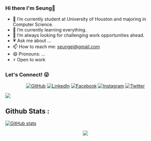 ### Hi there I'm Seung👋

- 🔭 I’m currently student at University of Houston and majoring in Computer Science.
- 🌱 I’m currently learning everything.
- 👯 I’m always looking for challenging work opportunities ahead.
- :heartpulse: Ask me about ...
- 📫 How to reach me: seungej@gmail.com
- 😄 Pronouns: ...
- ⚡ Open to work 

### Let's Connect! :stuck_out_tongue_winking_eye:
<p align="center">
	<a href="https://github.com/seungej"><img src="https://img.icons8.com/bubbles/50/000000/github.png" alt="GitHub"/></a>
	<a href="https://www.linkedin.com/in/seung-jung-35060a1a0/"><img src="https://img.icons8.com/bubbles/50/000000/linkedin.png" alt="LinkedIn"/></a>
	<a href="https://www.facebook.com/seungej/"><img src="https://img.icons8.com/bubbles/50/000000/facebook-new.png" alt="Facebook"/></a>
	<a href="https://www.instagram.com/seungej/"><img src="https://img.icons8.com/bubbles/50/000000/instagram.png" alt="Instagram"/></a>
	<a href="https://twitter.com/seungej_"><img src="https://img.icons8.com/bubbles/50/000000/twitter.png" alt="Twitter"/></a>
</p>
<a href="https://github.com/seungej/github-readme-stats">
  <img align="center" src="https://github-readme-stats.seungej.vercel.app/api/top-langs/?username=seungej&layout=compact&theme=material-palenight" />
</a>

## Github Stats :
[![GitHub stats](https://github-readme-stats.vercel.app/api?username=seungej&show_icons=true)](https://github.com/seungej/github-readme-stats)

<p href="https://github.com/seungej/github-profile-views-counter" align="center"><img src="https://gpvc.arturio.dev/seungej"></p>
